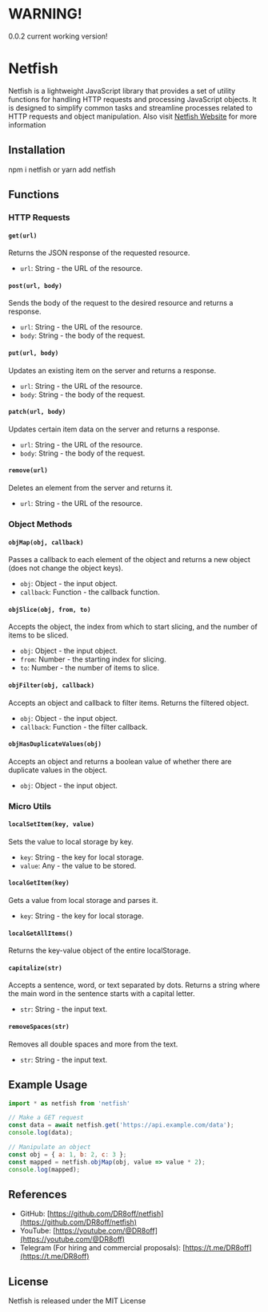 # WARNING!
0.0.2 current working version!

# Netfish

Netfish is a lightweight JavaScript library that provides a set of utility functions for handling HTTP requests and processing JavaScript objects. It is designed to simplify common tasks and streamline processes related to HTTP requests and object manipulation.
Also visit [Netfish Website](https://dr8off.github.io/netfish/) for more information

## Installation
npm i netfish 
or
yarn add netfish

## Functions

### HTTP Requests

#### `get(url)`

Returns the JSON response of the requested resource.

- `url`: String - the URL of the resource.

#### `post(url, body)`

Sends the body of the request to the desired resource and returns a response.

- `url`: String - the URL of the resource.
- `body`: String - the body of the request.

#### `put(url, body)`

Updates an existing item on the server and returns a response.

- `url`: String - the URL of the resource.
- `body`: String - the body of the request.

#### `patch(url, body)`

Updates certain item data on the server and returns a response.

- `url`: String - the URL of the resource.
- `body`: String - the body of the request.

#### `remove(url)`

Deletes an element from the server and returns it.

- `url`: String - the URL of the resource.

### Object Methods

#### `objMap(obj, callback)`

Passes a callback to each element of the object and returns a new object (does not change the object keys).

- `obj`: Object - the input object.
- `callback`: Function - the callback function.

#### `objSlice(obj, from, to)`

Accepts the object, the index from which to start slicing, and the number of items to be sliced.

- `obj`: Object - the input object.
- `from`: Number - the starting index for slicing.
- `to`: Number - the number of items to slice.

#### `objFilter(obj, callback)`

Accepts an object and callback to filter items. Returns the filtered object.

- `obj`: Object - the input object.
- `callback`: Function - the filter callback.

#### `objHasDuplicateValues(obj)`

Accepts an object and returns a boolean value of whether there are duplicate values in the object.

- `obj`: Object - the input object.

### Micro Utils

#### `localSetItem(key, value)`

Sets the value to local storage by key.

- `key`: String - the key for local storage.
- `value`: Any - the value to be stored.

#### `localGetItem(key)`

Gets a value from local storage and parses it.

- `key`: String - the key for local storage.

#### `localGetAllItems()`

Returns the key-value object of the entire localStorage.

#### `capitalize(str)`

Accepts a sentence, word, or text separated by dots. Returns a string where the main word in the sentence starts with a capital letter.

- `str`: String - the input text.

#### `removeSpaces(str)`

Removes all double spaces and more from the text.

- `str`: String - the input text.


## Example Usage

```javascript
import * as netfish from 'netfish'

// Make a GET request
const data = await netfish.get('https://api.example.com/data');
console.log(data);

// Manipulate an object
const obj = { a: 1, b: 2, c: 3 };
const mapped = netfish.objMap(obj, value => value * 2);
console.log(mapped);
```

## References

- GitHub: [https://github.com/DR8off/netfish](https://github.com/DR8off/netfish)
- YouTube: [https://youtube.com/@DR8off](https://youtube.com/@DR8off)
- Telegram (For hiring and commercial proposals): [https://t.me/DR8off](https://t.me/DR8off)

## License

Netfish is released under the MIT License
